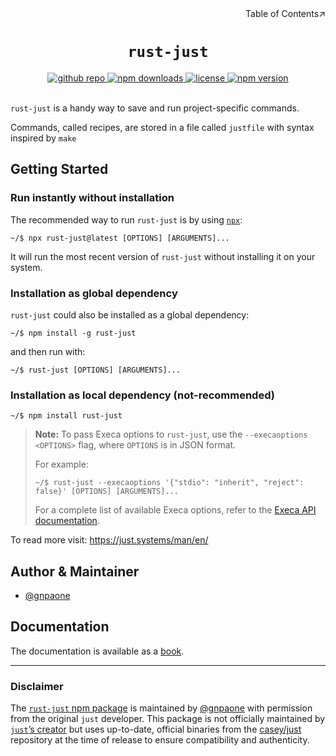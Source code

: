 <div align=right>Table of Contents↗️</div>

<h1 align=center><code>rust-just</code></h1>

<div align=center>
  <a href=https://github.com/gnpaone/rust-just>
    <img src=https://img.shields.io/badge/github-rust--just-silver?style=for-the-badge&logo=github&labelColor=black
 alt="github repo">
  </a>
  <a href=https://www.npmjs.com/package/rust-just>
    <img src=https://img.shields.io/npm/dm/rust-just?style=for-the-badge&color=orchid alt="npm downloads">
  </a>
  <a href=https://github.com/gnpaone/rust-just/blob/master/LICENSE>
    <img src=https://img.shields.io/npm/l/rust-just?style=for-the-badge alt="license">
  </a>
  <a href=https://www.npmjs.com/package/rust-just>
    <img src=https://img.shields.io/npm/v/rust-just?style=for-the-badge&labelColor=firebrick&color=tan&logo=npm
 alt="npm version">
  </a>
</div>
<br>

`rust-just` is a handy way to save and run project-specific commands.

Commands, called recipes, are stored in a file called `justfile` with syntax
inspired by `make`

## Getting Started

### Run instantly without installation

The recommended way to run `rust-just` is by using <a href="https://www.npmjs.com/package/npx">`npx`</a>:

```
~/$ npx rust-just@latest [OPTIONS] [ARGUMENTS]...
```

It will run the most recent version of `rust-just` without installing it on your system.

### Installation as global dependency

`rust-just` could also be installed as a global dependency:

```
~/$ npm install -g rust-just
```

and then run with:

```
~/$ rust-just [OPTIONS] [ARGUMENTS]...
```

### Installation as local dependency (not-recommended)

```
~/$ npm install rust-just
```

> **Note:** To pass Execa options to `rust-just`, use the `--execaoptions <OPTIONS>` flag, where `OPTIONS` is in JSON format.
>
> For example:
> 
> ```
> ~/$ rust-just --execaoptions '{"stdio": "inherit", "reject": false}' [OPTIONS] [ARGUMENTS]...
> ```
> 
> For a complete list of available Execa options, refer to the [Execa API documentation](https://github.com/sindresorhus/execa/blob/main/docs/api.md#options-1).

To read more visit: https://just.systems/man/en/

## Author & Maintainer

- [@gnpaone](https://www.github.com/gnpaone)

## Documentation

The documentation is available as a [book](https://just.systems/man/en/).

---

### Disclaimer

The [`rust-just` npm package](https://www.npmjs.com/package/rust-just) is maintained by [@gnpaone](https://www.github.com/gnpaone) with permission from the original `just` developer. This package is not officially maintained by [`just`’s creator](https://github.com/casey) but uses up-to-date, official binaries from the [casey/just](https://github.com/casey/just) repository at the time of release to ensure compatibility and authenticity.
